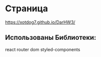 # Страница
https://xotdog7.github.io/DarHW3/

## Использованы Библиотеки:
react router dom
styled-components




